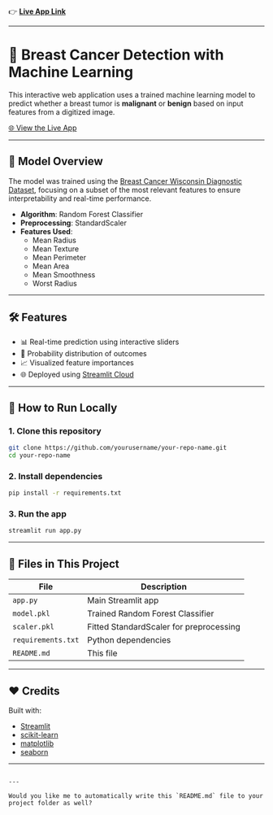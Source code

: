 👉 **[Live App Link](https://celebaltechnologiesweek7.streamlit.app/)**

---

# 🔬 Breast Cancer Detection with Machine Learning

This interactive web application uses a trained machine learning model to predict whether a breast tumor is **malignant** or **benign** based on input features from a digitized image.

[🌐 View the Live App](https://celebaltechnologiesweek7.streamlit.app/)

---

## 🧠 Model Overview

The model was trained using the [Breast Cancer Wisconsin Diagnostic Dataset](https://scikit-learn.org/stable/modules/generated/sklearn.datasets.load_breast_cancer.html), focusing on a subset of the most relevant features to ensure interpretability and real-time performance.

- **Algorithm**: Random Forest Classifier
- **Preprocessing**: StandardScaler
- **Features Used**:
  - Mean Radius
  - Mean Texture
  - Mean Perimeter
  - Mean Area
  - Mean Smoothness
  - Worst Radius

---

## 🛠️ Features

- 📊 Real-time prediction using interactive sliders
- 🔢 Probability distribution of outcomes
- 📈 Visualized feature importances
- 🌐 Deployed using [Streamlit Cloud](https://streamlit.io/cloud)

---

## 🚀 How to Run Locally

### 1. Clone this repository
```bash
git clone https://github.com/yourusername/your-repo-name.git
cd your-repo-name
````

### 2. Install dependencies

```bash
pip install -r requirements.txt
```

### 3. Run the app

```bash
streamlit run app.py
```

---

## 📁 Files in This Project

| File               | Description                             |
| ------------------ | --------------------------------------- |
| `app.py`           | Main Streamlit app                      |
| `model.pkl`        | Trained Random Forest Classifier        |
| `scaler.pkl`       | Fitted StandardScaler for preprocessing |
| `requirements.txt` | Python dependencies                     |
| `README.md`        | This file                               |

---

## ❤️ Credits

Built with:

* [Streamlit](https://streamlit.io/)
* [scikit-learn](https://scikit-learn.org/)
* [matplotlib](https://matplotlib.org/)
* [seaborn](https://seaborn.pydata.org/)

---
```

---

Would you like me to automatically write this `README.md` file to your project folder as well?
```
